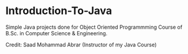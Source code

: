 # Introduction-To-Java

Simple Java projects done for Object Oriented Programmming Course of B.Sc. in Computer Science & Engineering.

Credit: Saad Mohammad Abrar (Instructor of my Java Course)
